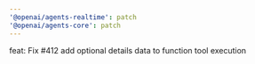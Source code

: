 ```yaml
---
'@openai/agents-realtime': patch
'@openai/agents-core': patch
---
```


feat: Fix #412 add optional details data to function tool execution
